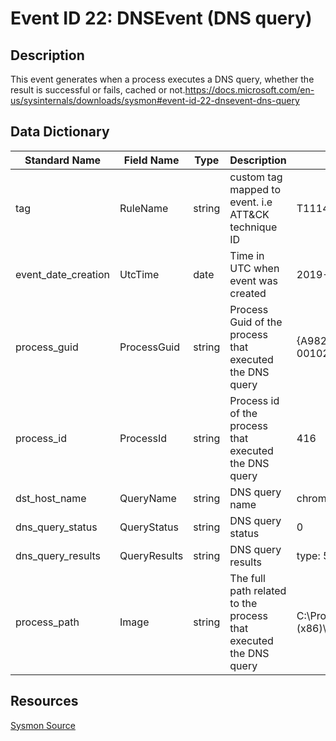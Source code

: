 # Event ID 22: DNSEvent (DNS query)

## Description
This event generates when a process executes a DNS query, whether the result is successful or fails, cached or not.https://docs.microsoft.com/en-us/sysinternals/downloads/sysmon#event-id-22-dnsevent-dns-query

## Data Dictionary
|Standard Name|Field Name|Type|Description|Sample Value|
|---|---|---|---|---|
|tag|RuleName|string|custom tag mapped to event. i.e ATT&CK technique ID|T1114|
|event_date_creation|UtcTime|date|Time in UTC when event was created|2019-06-12 00:57:55.254|
|process_guid|ProcessGuid|string|Process Guid of the process that executed the DNS query|{A98268C1-4DDF-5D00-0000-00102D794100}|
|process_id|ProcessId|string|Process id of the process that executed the DNS query|416|
|dst_host_name|QueryName|string|DNS query name|chrome.google.com|
|dns_query_status|QueryStatus|string|DNS query status|0|
|dns_query_results|QueryResults|string|DNS query results|type: 5 www3.l.google.com;172.217.7.206;|
|process_path|Image|string|The full path related to the process that executed the DNS query|C:\Program Files (x86)\Google\Chrome\Application\chrome.exe|

## Resources
[Sysmon Source](https://docs.microsoft.com/en-us/sysinternals/downloads/sysmon#event-id-22-dnsevent-dns-query)
